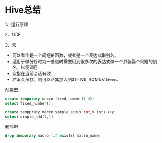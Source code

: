 # Hive总结

1、运行原理

2、UDF

3、宏

- 可以看作是一个简短的函数，或者是一个表达式取别名。
- 适用于做分析时为一些临时需要用到很多次的表达式做一个封装娶个简短的别名，以便调用
- 宏指在当前会话有效
- 若永久保存，则可以讲其加入到${HIVE_HOME}/.hiverc

创建宏

```sql
create temporary macro fixed_number() 42;
select fixed_number();

create tempprary macro simple_add(x int,y int) x+y;
select simple_add(1,1);
```

删除宏

```sql
drop temporary macro [if exists] macro_name;
```

